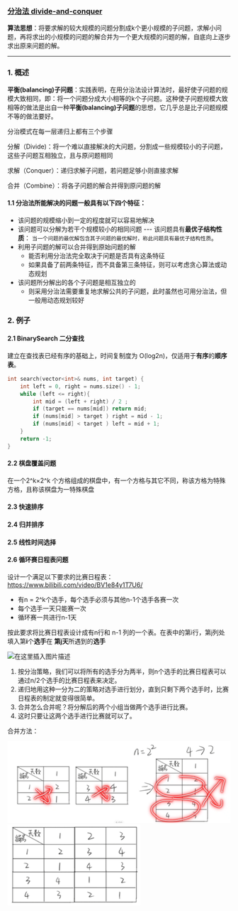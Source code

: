 ### [分治法 divide-and-conquer](#)

**算法思想**：将要求解的较大规模的问题分割成k个更小规模的子问题，求解小问题，再将求出的小规模的问题的解合并为一个更大规模的问题的解，自底向上逐步求出原来问题的解。

----



### 1. 概述

**平衡(balancing)子问题**：实践表明，在用分治法设计算法时，最好使子问题的规模大致相同，即：将一个问题分成大小相等的k个子问题。这种使子问题规模大致相等的做法是出自一种**平衡(balancing)子问题**的思想，它几乎总是比子问题规模不等的做法要好。

分治模式在每一层递归上都有三个步骤

分解（Divide)：将一个难以直接解决的大问题，分割成一些规模较小的子问题，这些子问题互相独立，且与原问题相同

求解（Conquer）：递归求解子问题，若问题足够小则直接求解

合并（Combine）：将各子问题的解合并得到原问题的解



#### 1.1 分治法所能解决的问题一般具有以下四个特征：

* 该问题的规模缩小到一定的程度就可以容易地解决
* 该问题可以分解为若干个规模较小的相同问题 --- 该问题具有**最优子结构性质**： `当一个问题的最优解包含其子问题的最优解时，称此问题具有最优子结构性质`。
* 利用子问题的解可以合并得到原始问题的解
  * 能否利用分治法完全取决于问题是否具有这条特征
  * 如果具备了前两条特征，而不具备第三条特征，则可以考虑贪心算法或动态规划
* 该问题所分解出的各个子问题是相互独立的
  * 则采用分治法需要重复地求解公共的子问题，此时虽然也可用分治法，但一般用动态规划较好



### 2. 例子



#### 2.1 BinarySearch 二分查找

建立在查找表已经有序的基础上，时间复制度为 O(log2n)，仅适用于**有序**的**顺序表**。

```cpp
int search(vector<int>& nums, int target) {
    int left = 0, right = nums.size() - 1;
    while (left <= right){
        int mid = (left + right) / 2 ;
        if (target == nums[mid]) return mid;
        if (nums[mid] > target ) right = mid - 1;
        if (nums[mid] < target ) left = mid + 1;
    }
    return -1;
}
```



#### 2.2 棋盘覆盖问题

在一个2^k×2^k 个方格组成的棋盘中，有一个方格与其它不同，称该方格为特殊方格，且称该棋盘为一特殊棋盘





#### 2.3 快速排序





#### 2.4 归并排序





#### 2.5 线性时间选择





#### 2.6 循环赛日程表问题

设计一个满足以下要求的比赛日程表： https://www.bilibili.com/video/BV1e84y1T7U6/

* 有n = 2^k个选手，每个选手必须与其他n-1个选手各赛一次
* 每个选手一天只能赛一次
* 循环赛一共进行n-1天

按此要求将比赛日程表设计成有n行和 n-1 列的一个表。在表中的第i行，第j列处填入第**i**个**选手**在 **第j天**所遇到的**选手**

<img src="https://img-blog.csdnimg.cn/20201006085234187.png#pic_center" alt="在这里插入图片描述" width="500px" />

1. 按分治策略，我们可以将所有的选手分为两半，则n个选手的比赛日程表可以通过n/2个选手的比赛日程表来决定。
2. 递归地用这种一分为二的策略对选手进行划分，直到只剩下两个选手时，比赛日程表的制定就变得很简单。
3. 合并怎么合并呢？将分解后的两个小组当做两个选手进行比赛。
4. 这时只要让这两个选手进行比赛就可以了。



合并方法：

<img src="./assets/image-20230828165559697.png" alt="image-20230828165559697" width="700px" />

<img src="./assets/image-20230828165646434.png" alt="image-20230828165646434" width="300px" />